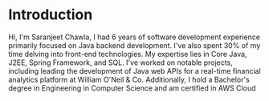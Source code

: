 # Introduction
Hi, I'm Saranjeet Chawla, I had 6 years of software development experience primarily focused on Java backend development. I've also spent 30% of my time delving into front-end technologies. My expertise lies in Core Java, J2EE, Spring Framework, and SQL. I've worked on notable projects, including leading the development of Java web APIs for a real-time financial analytics platform at William O'Neil & Co. Additionally, I hold a Bachelor's degree in Engineering in Computer Science and am certified in AWS Cloud